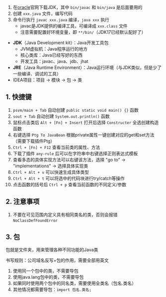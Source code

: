 1. 在[oracle](https://www.oracle.com/java/technologies/downloads/#java17)官网下载JDK，其中 `bin/javac` 和 `bin/java` 是后面要用的
2. 创建 `xxx.java` 文件，编写代码
3. 命令行执行 `javac xxx.java` 编译，`java xxx` 执行
	* javac是JDK提供的编译工具，可编译成 `xxx.class` 文件
	* 注意需要配置好环境变量，即 `**/bin/`（JDK17已经默认配好了）

* **JDK**（Java Development kit）：Java开发工具包
	* JVM虚拟机：Java程序运行的地方
	* 核心类库：Java已经写好的东西
	* 开发工具：javac、java、jdb、jhat
* **JRE**（Java Runtime Environment）：Java运行环境（与JDK类似，但是少了一些编译、调试的工具）
* IDEA项目：项目 -> 模块 -> 包 -> 类

## 1. 快捷键

1. `psvm/main + Tab` 自动创建 `public static void main() {}` 函数
2. `sout + Tab` 自动创建 `System.out.println()` 函数
3. 鼠标点击类后 `Alt + [Fn] + Insert` 打开后选择 `Constructer` 全选创建构造函数
4. 右键选择 `Ptg To JavaBean` 根据private属性一键创建对应的get和set方法（需要下载插件Ptg）
5. `Ctrl + [Fn] + F12` 查看当前类的属性、方法
6. 下载了插件 `any-rule` 后可以在字符串中右键选择正则表达式模板
7. 查看多态的具体实现方法可以右键该方法，选择 "go to" -> "implementations" -> 选择具体实现类
8. `Ctrl + Alt + v` 可以快速生成具体类型
9. `Ctrl + Alt + t` 可以将选中的代码块进行try/catch等操作
10. 点击函数的括号后 `Ctrl + p` 查看当前函数的不同定义/参数

## 2. 注意事项

1. 不要在可见范围内定义具有相同类名的类，否则会报错 `NoClassDefFoundError`

## 3. 包

包就是文件夹，用来管理各种不同功能的Java类

书写规则：公司域名反写+包的作用，需要全部用英文

1. 使用同一个包中的类，不需要导包
2. 使用java.lang包中的类，不需要导包
3. 如果同时使用两个包中的同名类，需要使用全类名（包名.类名）
4. 其他情况都需要导包：`import 包名.类名;`